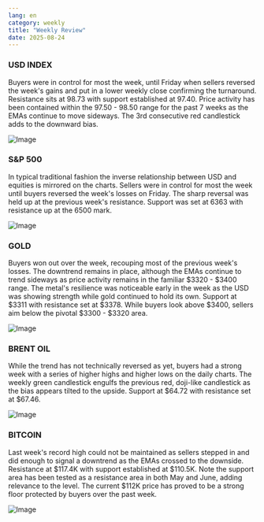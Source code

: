 ```yaml
---
lang: en
category: weekly
title: "Weekly Review"
date: 2025-08-24
---
```


### USD INDEX

Buyers were in control for most the week, until Friday when sellers reversed the week's gains and put in a lower weekly close confirming the turnaround. Resistance sits at 98.73 with support established at 97.40. Price activity has been contained within the 97.50 - 98.50 range for the past 7 weeks as the EMAs continue to move sideways. The 3rd consecutive red candlestick adds to the downward bias. 

![Image](https://markleighedu.github.io/img/Aug-2025/24-Aug-2025/usdindex.jpg)

### S&P 500

In typical traditional fashion the inverse relationship between USD and equities is mirrored on the charts. Sellers were in control for most the week until buyers reversed the week's losses on Friday. The sharp reversal was held up at the previous week's resistance. Support was set at 6363 with resistance up at the 6500 mark.

![Image](https://markleighedu.github.io/img/Aug-2025/24-Aug-2025/sp500.jpg)

### GOLD

Buyers won out over the week, recouping most of the previous week's losses. The downtrend remains in place, although the EMAs continue to trend sideways as price activity remains in the familiar $3320 - $3400 range. The metal's resilience was noticeable early in the week as the USD was showing strength while gold continued to hold its own. Support at $3311 with resistance set at $3378. While buyers look above $3400, sellers aim below the pivotal $3300 - $3320 area.

![Image](https://markleighedu.github.io/img/Aug-2025/24-Aug-2025/gold.jpg)

### BRENT OIL

While the trend has not technically reversed as yet, buyers had a strong week with a series of higher highs and higher lows on the daily charts. The weekly green candlestick engulfs the previous red, doji-like candlestick as the bias appears tilted to the upside. Support at $64.72 with resistance set at $67.46.

![Image](https://markleighedu.github.io/img/Aug-2025/24-Aug-2025/brentoil.jpg)

### BITCOIN

Last week's record high could not be maintained as sellers stepped in and did enough to signal a downtrend as the EMAs crossed to the downside. Resistance at $117.4K with support established at $110.5K. Note the support area has been tested as a resistance area in both May and June, adding relevance to the level. The current $112K price has proved to be a strong floor protected by buyers over the past week.

![Image](https://markleighedu.github.io/img/Aug-2025/24-Aug-2025/bitcoin.jpg)

